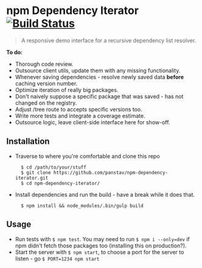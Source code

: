 # npm Dependency Iterator [![Build Status](https://travis-ci.org/panstav/npm-dependency-iterator.svg?branch=master)](https://travis-ci.org/panstav/npm-dependency-iterator)

> A responsive demo interface for a recursive dependency list resolver.

**To do:**
* Thorough code review.
* Outsource client utils, update them with any missing functionality.
* Whenever saving dependencies - resolve newly saved data **before** caching version number.
* Optimize iteration of really big packages.
* Don't naively suppose a specific package that was saved - has not changed on the registry.
* Adjust /tree route to accepts specific versions too.
* Write more tests and integrate a coverage estimate.
* Outsource logic, leave client-side interface here for show-off.

## Installation

* Traverse to where you're comfortable and clone this repo

		$ cd /path/to/your/stuff
		$ git clone https://github.com/panstav/npm-dependency-iterator.git
		$ cd npm-dependency-iterator/

* Install dependencies and run the build - have a break while it does that.

		$ npm install && node_modules/.bin/gulp build

## Usage

* Run tests with `$ npm test`. You may need to run `$ npm i --only=dev` if npm didn't fetch those packages too (installing this on production?).
* Start the server with `$ npm start`, to choose a port for the server to listen - go `$ PORT=1234 npm start`